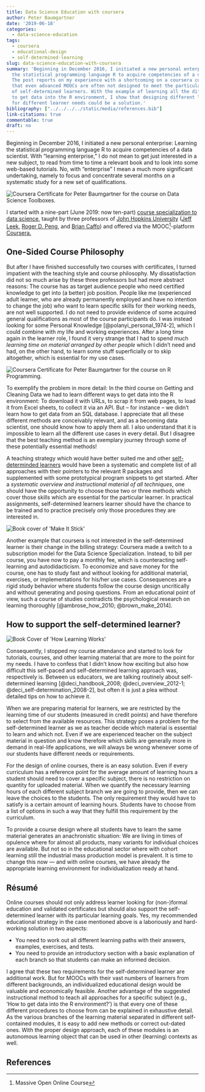 ```yaml
---
title: Data Science Education with coursera
author: Peter Baumgartner
date: '2019-06-18'
categories:
  - data-science-education
tags:
  - coursera
  - educational-design
  - self-determined-learning
slug: data-science-education-with-coursera
summary: 'Beginning in December 2016, I initiated a new personal enterprise: Learning
  the statistical programming language R to acquire competencies of a data scientist.
  The post reports on my experience with a shortcoming on a coursera course and argues
  that even advanced MOOCs are often not designed to meet the particular requirements
  of self-determined learners. With the example of learning all the different ways
  to get data into the R environment, I show that designing different learning paths
  for different learner needs could be a solution.'
bibliography: ["../../../../static/media/references.bib"]
link-citations: true
commentable: true
draft: no
---
```


Beginning in December 2016, I initiated a new personal enterprise: Learning the statistical programming language R to acquire competencies of a data scientist. With “learning enterprise,” I do not mean to get just interested in a new subject, to read from time to time a relevant book and to look into some web-based tutorials. No, with “enterprise” I mean a much more significant undertaking, namely to focus and concentrate several months on a systematic study for a new set of qualifications.

![Coursera Certificate for Peter Baumgartner for the course on Data Science Toolboxes.](images/Coursera-Certificate-Toolbox-min.png)

I started with a nine-part (June 2019: now ten-part) [course specialization to data science](https://www.coursera.org/specializations/jhu-data-science), taught by three professors of [John Hopkins University](https://www.jhu.edu/) ([Jeff Leek](https://www.coursera.org/instructor/~694443), [Roger D. Peng](https://www.coursera.org/instructor/rdpeng), and [Brian Caffo](https://www.coursera.org/instructor/~688901)) and offered via the MOOC[^1]-platform [Coursera.](https://www.coursera.org/)

## One-Sided Course Philosophy

But after I have finished successfully two courses with certificates, I turned impatient with the teaching style and course philosophy. My dissatisfaction did not so much arise by these three professors but had more abstract reasons: The course has as target audience people who need certified knowledge to get into (a better) job position. People like me (experienced adult learner, who are already permanently employed and have no intention to change the job) who want to learn specific skills for their working needs, are not well supported. I do not need to provide evidence of some acquired general qualifications as most of the course participants do. I was instead looking for some Personal Knowledge \[@polanyi_personal_1974-2\], which I could combine with my life and working experiences. After a long time again in the learner role, I found it very strange that I had to spend much *learning time on material arranged by other people* which I didn’t need and had, on the other hand, to learn some stuff superficially or to skip altogether, which is essential for my use cases.

![Coursera Certificate for Peter Baumgartner for the course on R Programming.](images/Coursera-Certificate-R-Programming-min.png)

To exemplify the problem in more detail: In the third course on Getting and Cleaning Data we had to learn different ways to get data into the R environment: To download it with URLs, to scrap it from web pages, to load it from Excel sheets, to collect it via an API. But – for instance – we didn’t learn how to get data from an SQL database. I appreciate that all these different methods are conceivably relevant, and as a becoming data scientist, one should know how to apply them all. I also understand that it is impossible to learn all the different use cases in every detail. But I disagree that the best teaching method is an exemplary journey through some of these potentially essential methods!

A teaching strategy which would have better suited me and other [self-determinded learners](https://www.schoology.com/blog/heutagogy-explained-self-determined-learning-education) would have been a systematic and complete list of all approaches with their pointers to the relevant R packages and supplemented with some prototypical program snippets to get started. After a *systematic overview and instructional material of all techniques*, one should have the opportunity to choose those two or three methods which cover those skills which are essential for the particular learner. In practical assignments, self-determined learners learner should have the chance to be trained and to practice precisely only those procedures they are interested in.

<img src="images/cover-make-it-stick-min.jpg" alt="Book cover of &apos;Make It Stick&apos;" class="floatleft"/>

Another example that coursera is not interested in the self-determined learner is their change in the billing strategy: Coursera made a switch to a subscription model for the Data Science Specialization. Instead, to bill per course, you have now to pay a monthly fee, which is counteracting self-learning and autodidacticism. To economize and save money for the course, one has to study fast and without looking for additional material, exercises, or implementations for his/her use cases. Consequences are a rigid study behavior where students follow the course design uncritically and without generating and posing questions. From an educational point of view, such a course of studies contradicts the psychological research on learning thoroughly \[@ambrose_how_2010; @brown_make_2014\].

## How to support the self-determined learner?

<img src="images/cover-how-learning-works-min.jpg" alt="Book Cover of &apos;How Learning Works&apos;" class="floatright"/>

Consequently, I stopped my course attendance and started to look for tutorials, courses, and other learning material that are more to the point for my needs. I have to confess that I didn’t know how exciting but also how difficult this self-paced and self-determined learning approach was, respectively is. Between us educators, we are talking routinely about self-determined learning \[@deci_handbook_2008; @deci_overview_2012-1; @deci_self-determination_2008-2\], but often it is just a plea without detailed tips on how to achieve it.

When we are preparing material for learners, we are restricted by the learning time of our students (measured in credit points) and have therefore to select from the available resources. This strategy poses a problem for the self-determined learner as we as teacher decide which material is essential to learn and which not. Even if we are experienced teacher on the subject material in question and know therefore which skills are generally more in demand in real-life applications, we will always be wrong whenever some of our students have different needs or requirements.

For the design of online courses, there is an easy solution. Even if every curriculum has a reference point for the average amount of learning hours a student should need to cover a specific subject, there is no restriction on quantity for uploaded material. When we quantify the necessary learning hours of each different subject branch we are going to provide, then we can leave the choices to the students. The only requirement they would have to satisfy is a certain amount of learning hours. Students have to choose from a list of options in such a way that they fulfill this requirement by the curriculum.

To provide a course design where all students have to learn the same material generates an anachronistic situation: We are living in times of opulence where for almost all products, many variants for individual choices are available. But not so in the educational sector where with cohort learning still the industrial mass production model is prevalent. It is time to change this now — and with online courses, we have already the appropriate learning environment for individualization ready at hand.

## Résumé

Online courses should not only address learner looking for (non-)formal education and validated certificates but should also support the self-determined learner with its particular learning goals. Yes, my recommended educational strategy in the case mentioned above is a laboriously and hard-working solution in two aspects:

-   You need to work out all different learning paths with their answers, examples, exercises, and tests.
-   You need to provide an introductory section with a basic explanation of each branch so that students can make an informed decision.

I agree that these two requirements for the self-determined learner are additional work. But for MOOCs with their vast numbers of learners from different backgrounds, an individualized educational design would be valuable and economically feasible. Another advantage of the suggested instructional method to teach all approaches for a specific subject (e.g., ‘How to get data into the R environment?’) is that every one of these different procedures to choose from can be explained in exhaustive detail. As the various branches of the learning material separated in different self-contained modules, it is easy to add new methods or correct out-dated ones. With the proper design approach, each of these modules is an autonomous learning object that can be used in other (learning) contexts as well.

## References

[^1]: Massive Open Online Course
